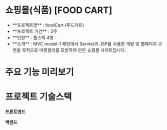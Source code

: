 # 쇼핑몰(식품) [FOOD CART]


* <div><span style="width:200px;">**프로젝트명**</span> : foodCart (푸드카트)</div>
* <div><span style="width:200px;">**프로젝트 기간**</span> : 2주</div>
* <div><span style="width:200px;">**인원**</span> : 풀스택 4명</div>
* <div><span style="width:200px;">**소개**</span> : MVC model-1 패턴에서 Servlet과 JSP를 사용한 개발 및 웹페이지 구현을 목적으로 마켓컬리를 모방하여 만든 쇼핑몰 사이트입니다.</div>


# 주요 기능 미리보기

# 프로젝트 기술스택
**프론트엔드**

**백엔드**
